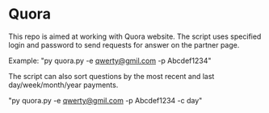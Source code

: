 # Quora
This repo is aimed at working with Quora website. 
The script uses specified login and password to send requests for answer on the partner page. 

Example:
"py quora.py -e qwerty@gmil.com -p Abcdef1234"

The script can also sort questions by the most recent and last day/week/month/year payments.

"py quora.py -e qwerty@gmil.com -p Abcdef1234 -c day"